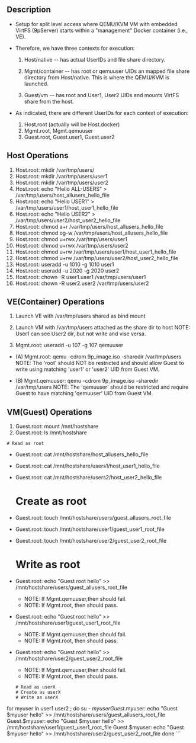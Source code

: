 
Description
-----------
 - Setup for split level access where QEMU/KVM VM with embedded VirtFS (9pServer)
   starts within a "management" Docker container (i.e., VE).

 - Therefore, we have three contexts for execution:
    1. Host/native    -- has actual UserIDs and file share directory.

    2. Mgmt/container -- has root or qemuuser UIDs an mapped file share
                             directory from Host/native.
                             This is where the QEMU/KVM is launched.

    3. Guest/vm       -- has root and User1, User2 UIDs and mounts VirtFS 
                             share from the host.

 - As indicated, there are different UserIDs for each context of execution:
    1. Host.root (actually will be Host.docker)
    2. Mgmt.root, Mgmt.qemuuser
    3. Guest.root, Guest.user1, Guest.user2

Host Operations
---------------
  1. Host.root: mkdir /var/tmp/users/
  2. Host.root: mkdir /var/tmp/users/user1
  3. Host.root: mkdir /var/tmp/users/user2
  4. Host.root: echo "Hello ALL-USERS" > /var/tmp/users/host_allusers_hello_file
  5. Host.root: echo "Hello USER1"     > /var/tmp/users/user1/host_user1_hello_file
  6. Host.root: echo "Hello USER2"     > /var/tmp/users/user2/host_user2_hello_file
  7. Host.root: chmod a+r   /var/tmp/users/host_allusers_hello_file
  8. Host.root: chmod og-w  /var/tmp/users/host_allusers_hello_file
  9. Host.root: chmod u+rwx /var/tmp/users/user1
  10. Host.root: chmod u+rwx /var/tmp/users/user2
  11. Host.root: chmod u+rw  /var/tmp/users/user1/host_user1_hello_file
  12. Host.root: chmod u+rw  /var/tmp/users/user2/host_user2_hello_file
  13. Host.root: useradd -u 1010 -g 1010 user1
  14. Host.root: useradd -u 2020 -g 2020 user2
  15. Host.root: chown -R user1.user1 /var/tmp/users/user1
  16. Host.root: chown -R user2.user2 /var/tmp/users/user2


VE(Container) Operations
------------------------
  1. Launch VE with /var/tmp/users shared as bind mount
  2. Launch VM with /var/tmp/users attached as the share dir to host
      NOTE: User1 can see User2 dir, but not write and vise versa.

  3. Mgmt.root: useradd -u 107 -g 107 qemuuser 

  - (A) Mgmt.root:  qemu -cdrom 9p_image.iso -sharedir /var/tmp/users
        NOTE: The 'root' should NOT be restricted and should allow Guest to
              write using matching 'user1' or 'user2' UID from Guest VM.

  - (B) Mgmt.qemuuser:  qemu -cdrom 9p_image.iso -sharedir /var/tmp/users
        NOTE: The 'qemuuser' should be restricted and require Guest to
              have matching 'qemuuser' UID from Guest VM.
 

VM(Guest) Operations
--------------------
  1. Guest.root: mount /mnt/hostshare
  2. Guest.root: ls    /mnt/hostshare


    # Read as root
  - Guest.root: cat   /mnt/hostshare/host_allusers_hello_file
  - Guest.root: cat   /mnt/hostshare/users1/host_user1_hello_file
  - Guest.root: cat   /mnt/hostshare/users2/host_user2_hello_file

    # Create as root
  - Guest.root: touch /mnt/hostshare/users/guest_allusers_root_file
  - Guest.root: touch /mnt/hostshare/user1/guest_user1_root_file
  - Guest.root: touch /mnt/hostshare/user2/guest_user2_root_file

    # Write as root
  - Guest.root: echo "Guest root hello" >> /mnt/hostshare/users/guest_allusers_root_file
     - NOTE: If Mgmt.qemuuser,then  should fail.
     - NOTE: If Mgmt.root, then should pass.

  - Guest.root: echo "Guest root hello" >> /mnt/hostshare/user1/guest_user1_root_file
     - NOTE: If Mgmt.qemuuser,then should fail.
     - NOTE: If Mgmt.root, then should pass.

  - Guest.root: echo "Guest root hello" >> /mnt/hostshare/user2/guest_user2_root_file
     - NOTE: If Mgmt.qemuuser,then should fail.
     - NOTE: If Mgmt.root, then should pass.


    ```
    # Read as userX
    # Create as userX
    # Write as userX
  for myuser in user1 user2 ; do 
     su - $myuser
     Guest.$myuser: echo "Guest $myuser hello" >> /mnt/hostshare/users/guest_allusers_root_file
     Guest.$myuser: echo "Guest $myuser hello" >> /mnt/hostshare/user1/guest_user1_root_file
     Guest.$myuser: echo "Guest $myuser hello" >> /mnt/hostshare/user2/guest_user2_root_file
  done
    ```

